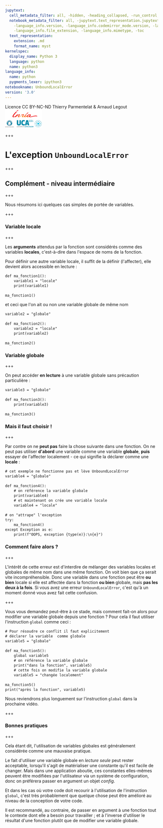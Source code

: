 ```yaml
---
jupytext:
  cell_metadata_filter: all, -hidden, -heading_collapsed, -run_control, -trusted
  notebook_metadata_filter: all, -jupytext.text_representation.jupytext_version, -jupytext.text_representation.format_version,
    -language_info.version, -language_info.codemirror_mode.version, -language_info.codemirror_mode,
    -language_info.file_extension, -language_info.mimetype, -toc
  text_representation:
    extension: .md
    format_name: myst
kernelspec:
  display_name: Python 3
  language: python
  name: python3
language_info:
  name: python
  pygments_lexer: ipython3
notebookname: UnboundLocalError
version: '3.0'
---
```


<div class="licence">
<span>Licence CC BY-NC-ND</span>
<span>Thierry Parmentelat &amp; Arnaud Legout</span>
<span><img src="media/both-logos-small-alpha.png" /></span>
</div>

+++

# L'exception `UnboundLocalError`

+++

## Complément - niveau intermédiaire

+++

Nous résumons ici quelques cas simples de portée de variables.

+++

### Variable locale

+++

Les **arguments** attendus par la fonction sont considérés comme des variables **locales**, c'est-à-dire dans l'espace de noms de la fonction.

Pour définir une autre variable locale, il suffit de la définir (l'affecter), elle devient alors accessible en lecture :

```{code-cell} ipython3
def ma_fonction1():
    variable1 = "locale"
    print(variable1)

ma_fonction1()
```

et ceci que l'on ait ou non une variable globale de même nom

```{code-cell} ipython3
variable2 = "globale"

def ma_fonction2():
    variable2 = "locale"
    print(variable2)

ma_fonction2()
```

### Variable globale

+++

On peut accéder **en lecture**  à une variable globale sans précaution particulière :

```{code-cell} ipython3
variable3 = "globale"

def ma_fonction3():
    print(variable3)

ma_fonction3()
```

### Mais il faut choisir !

+++

Par contre on ne **peut pas** faire la chose suivante dans une fonction. On ne peut pas utiliser **d'abord** une variable comme une variable **globale**, **puis** essayer de l'affecter localement - ce qui signifie la déclarer comme une **locale** :

```{code-cell} ipython3
# cet exemple ne fonctionne pas et lève UnboundLocalError
variable4 = "globale"

def ma_fonction4():
    # on référence la variable globale
    print(variable4)
    # et maintenant on crée une variable locale
    variable4 = "locale"

# on "attrape" l'exception
try:
    ma_fonction4()
except Exception as e:
    print(f"OOPS, exception {type(e)}:\n{e}")
```

### Comment faire alors ?

+++

L'intérêt de cette erreur est d'interdire de mélanger des variables locales et globales de même nom dans une même fonction. On voit bien que ça serait vite incompréhensible. Donc une variable dans une fonction peut être **ou bien** locale si elle est affectée dans la fonction **ou bien** globale, mais **pas les deux à la fois**. Si vous avez une erreur `UnboundLocalError`, c'est qu'à un moment donné vous avez fait cette confusion.

+++

Vous vous demandez peut-être à ce stade, mais comment fait-on alors pour modifier une variable globale depuis une fonction ? Pour cela il faut utiliser l'instruction `global` comme ceci :

```{code-cell} ipython3
# Pour résoudre ce conflit il faut explicitement
# déclarer la variable  comme globale
variable5 = "globale"

def ma_fonction5():
    global variable5
    # on référence la variable globale
    print("dans la fonction", variable5)
    # cette fois on modifie la variable globale
    variable5 = "changée localement"

ma_fonction5()
print("après la fonction", variable5)
```

Nous reviendrons plus longuement sur l'instruction `global` dans la prochaine vidéo.

+++

### Bonnes pratiques

+++

Cela étant dit, l'utilisation de variables globales est généralement considérée comme une mauvaise pratique. 

Le fait d'utiliser une variable globale en *lecture seule* peut rester acceptable, lorsqu'il s'agit de matérialiser une constante qu'il est facile de changer. Mais dans une application aboutie, ces constantes elles-mêmes peuvent être modifiées par l'utilisateur via un système de configuration, donc on préférera passer en argument un objet *config*.

Et dans les cas où votre code doit recourir à l'utilisation de l'instruction `global`, c'est très probablement que quelque chose peut être amélioré au niveau de la conception de votre code.

Il est recommandé, au contraire, de passer en argument à une fonction tout le contexte dont elle a besoin pour travailler ; et à l'inverse d'utiliser le résultat d'une fonction plutôt que de modifier une variable globale.
